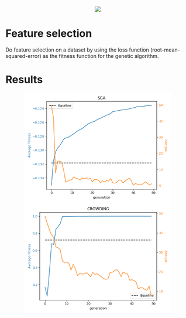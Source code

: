 <div align="center">
    <img width="400" src="https://innsida.ntnu.no/documents/10157/2546401449/ntnu_hoeyde_eng.png/9130ea3c-828a-497e-b469-df0c54e16bb5?t=1578568440350" />
</div>

# Feature selection

Do feature selection on a dataset by using the loss function (root-mean-squared-error) as the fitness function for the genetic algorithm.

# Results

<div align="center">
    <img width="400" src="src/results/sga.png" />
    <img width="400" src="src/results/crowding.png" />
</div>

